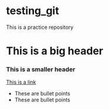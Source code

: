 # testing_git


This is a practice repository

# This is a big header

### This is a smaller header

[This is a link](https://codingnomads.co)

- These are bullet points
- These are bullet points
